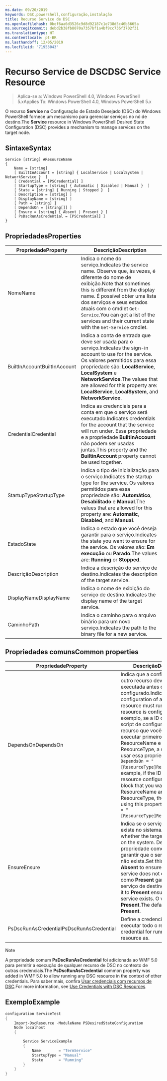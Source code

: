 ```yaml
---
ms.date: 09/20/2019
keywords: DSC,powershell,configuração,instalação
title: Recurso Service de DSC
ms.openlocfilehash: 0bef6aa6d3526c9d8d92187c1e738d5c46b5665a
ms.sourcegitcommit: debd2b38fb8070a7357bf1a4bf9cc736f3702f31
ms.translationtype: HT
ms.contentlocale: pt-BR
ms.lasthandoff: 12/05/2019
ms.locfileid: "71953043"
---
```

# <a name="dsc-service-resource"></a><span data-ttu-id="efa0b-103">Recurso Service de DSC</span><span class="sxs-lookup"><span data-stu-id="efa0b-103">DSC Service Resource</span></span>

> <span data-ttu-id="efa0b-104">Aplica-se a: Windows PowerShell 4.0, Windows PowerShell 5.x</span><span class="sxs-lookup"><span data-stu-id="efa0b-104">Applies To: Windows PowerShell 4.0, Windows PowerShell 5.x</span></span>

<span data-ttu-id="efa0b-105">O recurso **Service** na Configuração de Estado Desejado (DSC) do Windows PowerShell fornece um mecanismo para gerenciar serviços no nó de destino.</span><span class="sxs-lookup"><span data-stu-id="efa0b-105">The **Service** resource in Windows PowerShell Desired State Configuration (DSC) provides a mechanism to manage services on the target node.</span></span>

## <a name="syntax"></a><span data-ttu-id="efa0b-106">Sintaxe</span><span class="sxs-lookup"><span data-stu-id="efa0b-106">Syntax</span></span>

```Syntax
Service [string] #ResourceName
{
    Name = [string]
    [ BuiltInAccount = [string] { LocalService | LocalSystem | NetworkService }  ]
    [ Credential = [PSCredential] ]
    [ StartupType = [string] { Automatic | Disabled | Manual }  ]
    [ State = [string] { Running | Stopped }  ]
    [ Description = [string] ]
    [ DisplayName = [string] ]
    [ Path = [string] ]
    [ DependsOn = [string[]] ]
    [ Ensure = [string] { Absent | Present } ]
    [ PsDscRunAsCredential = [PSCredential] ]
}
```

## <a name="properties"></a><span data-ttu-id="efa0b-107">Propriedades</span><span class="sxs-lookup"><span data-stu-id="efa0b-107">Properties</span></span>

|<span data-ttu-id="efa0b-108">Propriedade</span><span class="sxs-lookup"><span data-stu-id="efa0b-108">Property</span></span> |<span data-ttu-id="efa0b-109">Descrição</span><span class="sxs-lookup"><span data-stu-id="efa0b-109">Description</span></span> |
|---|---|
|<span data-ttu-id="efa0b-110">Nome</span><span class="sxs-lookup"><span data-stu-id="efa0b-110">Name</span></span> |<span data-ttu-id="efa0b-111">Indica o nome do serviço.</span><span class="sxs-lookup"><span data-stu-id="efa0b-111">Indicates the service name.</span></span> <span data-ttu-id="efa0b-112">Observe que, às vezes, é diferente do nome de exibição.</span><span class="sxs-lookup"><span data-stu-id="efa0b-112">Note that sometimes this is different from the display name.</span></span> <span data-ttu-id="efa0b-113">É possível obter uma lista dos serviços e seus estados atuais com o cmdlet `Get-Service`.</span><span class="sxs-lookup"><span data-stu-id="efa0b-113">You can get a list of the services and their current state with the `Get-Service` cmdlet.</span></span> |
|<span data-ttu-id="efa0b-114">BuiltInAccount</span><span class="sxs-lookup"><span data-stu-id="efa0b-114">BuiltInAccount</span></span> |<span data-ttu-id="efa0b-115">Indica a conta de entrada que deve ser usada para o serviço.</span><span class="sxs-lookup"><span data-stu-id="efa0b-115">Indicates the sign-in account to use for the service.</span></span> <span data-ttu-id="efa0b-116">Os valores permitidos para essa propriedade são: **LocalService**, **LocalSystem** e **NetworkService**.</span><span class="sxs-lookup"><span data-stu-id="efa0b-116">The values that are allowed for this property are: **LocalService**, **LocalSystem**, and **NetworkService**.</span></span> |
|<span data-ttu-id="efa0b-117">Credential</span><span class="sxs-lookup"><span data-stu-id="efa0b-117">Credential</span></span> |<span data-ttu-id="efa0b-118">Indica as credenciais para a conta em que o serviço será executado.</span><span class="sxs-lookup"><span data-stu-id="efa0b-118">Indicates credentials for the account that the service will run under.</span></span> <span data-ttu-id="efa0b-119">Essa propriedade e a propriedade **BuiltinAccount** não podem ser usadas juntas.</span><span class="sxs-lookup"><span data-stu-id="efa0b-119">This property and the **BuiltinAccount** property cannot be used together.</span></span> |
|<span data-ttu-id="efa0b-120">StartupType</span><span class="sxs-lookup"><span data-stu-id="efa0b-120">StartupType</span></span> |<span data-ttu-id="efa0b-121">Indica o tipo de inicialização para o serviço.</span><span class="sxs-lookup"><span data-stu-id="efa0b-121">Indicates the startup type for the service.</span></span> <span data-ttu-id="efa0b-122">Os valores permitidos para essa propriedade são: **Automático**, **Desabilitado** e **Manual**.</span><span class="sxs-lookup"><span data-stu-id="efa0b-122">The values that are allowed for this property are: **Automatic**, **Disabled**, and **Manual**.</span></span> |
|<span data-ttu-id="efa0b-123">Estado</span><span class="sxs-lookup"><span data-stu-id="efa0b-123">State</span></span> |<span data-ttu-id="efa0b-124">Indica o estado que você deseja garantir para o serviço.</span><span class="sxs-lookup"><span data-stu-id="efa0b-124">Indicates the state you want to ensure for the service.</span></span> <span data-ttu-id="efa0b-125">Os valores são: **Em execução** ou **Parado**.</span><span class="sxs-lookup"><span data-stu-id="efa0b-125">The values are: **Running** or **Stopped**.</span></span> |
|<span data-ttu-id="efa0b-126">Descrição</span><span class="sxs-lookup"><span data-stu-id="efa0b-126">Description</span></span> |<span data-ttu-id="efa0b-127">Indica a descrição do serviço de destino.</span><span class="sxs-lookup"><span data-stu-id="efa0b-127">Indicates the description of the target service.</span></span> |
|<span data-ttu-id="efa0b-128">DisplayName</span><span class="sxs-lookup"><span data-stu-id="efa0b-128">DisplayName</span></span> |<span data-ttu-id="efa0b-129">Indica o nome de exibição do serviço de destino.</span><span class="sxs-lookup"><span data-stu-id="efa0b-129">Indicates the display name of the target service.</span></span> |
|<span data-ttu-id="efa0b-130">Caminho</span><span class="sxs-lookup"><span data-stu-id="efa0b-130">Path</span></span> |<span data-ttu-id="efa0b-131">Indica o caminho para o arquivo binário para um novo serviço.</span><span class="sxs-lookup"><span data-stu-id="efa0b-131">Indicates the path to the binary file for a new service.</span></span> |

## <a name="common-properties"></a><span data-ttu-id="efa0b-132">Propriedades comuns</span><span class="sxs-lookup"><span data-stu-id="efa0b-132">Common properties</span></span>

|<span data-ttu-id="efa0b-133">Propriedade</span><span class="sxs-lookup"><span data-stu-id="efa0b-133">Property</span></span> |<span data-ttu-id="efa0b-134">Descrição</span><span class="sxs-lookup"><span data-stu-id="efa0b-134">Description</span></span> |
|---|---|
|<span data-ttu-id="efa0b-135">DependsOn</span><span class="sxs-lookup"><span data-stu-id="efa0b-135">DependsOn</span></span> |<span data-ttu-id="efa0b-136">Indica que a configuração de outro recurso deve ser executada antes de ele ser configurado.</span><span class="sxs-lookup"><span data-stu-id="efa0b-136">Indicates that the configuration of another resource must run before this resource is configured.</span></span> <span data-ttu-id="efa0b-137">Por exemplo, se a ID do bloco de script de configuração do recurso que você deseja executar primeiro for ResourceName e seu tipo for ResourceType, a sintaxe para usar essa propriedade será `DependsOn = "[ResourceType]ResourceName"`.</span><span class="sxs-lookup"><span data-stu-id="efa0b-137">For example, if the ID of the resource configuration script block that you want to run first is ResourceName and its type is ResourceType, the syntax for using this property is `DependsOn = "[ResourceType]ResourceName"`.</span></span> |
|<span data-ttu-id="efa0b-138">Ensure</span><span class="sxs-lookup"><span data-stu-id="efa0b-138">Ensure</span></span> |<span data-ttu-id="efa0b-139">Indica se o serviço de destino existe no sistema.</span><span class="sxs-lookup"><span data-stu-id="efa0b-139">Indicates whether the target service exists on the system.</span></span> <span data-ttu-id="efa0b-140">Defina essa propriedade como **Ausente** para garantir que o serviço de destino não exista.</span><span class="sxs-lookup"><span data-stu-id="efa0b-140">Set this property to **Absent** to ensure that the target service does not exist.</span></span> <span data-ttu-id="efa0b-141">Defini-la como **Present** garantirá que o serviço de destino exista.</span><span class="sxs-lookup"><span data-stu-id="efa0b-141">Setting it to **Present** ensures that target service exists.</span></span> <span data-ttu-id="efa0b-142">O valor padrão é **Present**.</span><span class="sxs-lookup"><span data-stu-id="efa0b-142">The default value is **Present**.</span></span> |
|<span data-ttu-id="efa0b-143">PsDscRunAsCredential</span><span class="sxs-lookup"><span data-stu-id="efa0b-143">PsDscRunAsCredential</span></span> |<span data-ttu-id="efa0b-144">Define a credencial para executar todo o recurso.</span><span class="sxs-lookup"><span data-stu-id="efa0b-144">Sets the credential for running the entire resource as.</span></span> |

> [!NOTE]
> <span data-ttu-id="efa0b-145">A propriedade comum **PsDscRunAsCredential** foi adicionada ao WMF 5.0 para permitir a execução de qualquer recurso de DSC no contexto de outras credenciais.</span><span class="sxs-lookup"><span data-stu-id="efa0b-145">The **PsDscRunAsCredential** common property was added in WMF 5.0 to allow running any DSC resource in the context of other credentials.</span></span> <span data-ttu-id="efa0b-146">Para saber mais, confira [Usar credenciais com recursos de DSC](../../../configurations/runasuser.md).</span><span class="sxs-lookup"><span data-stu-id="efa0b-146">For more information, see [Use Credentials with DSC Resources](../../../configurations/runasuser.md).</span></span>

## <a name="example"></a><span data-ttu-id="efa0b-147">Exemplo</span><span class="sxs-lookup"><span data-stu-id="efa0b-147">Example</span></span>

```powershell
configuration ServiceTest
{
    Import-DscResource -ModuleName PSDesiredStateConfiguration
    Node localhost
    {

        Service ServiceExample
        {
            Name        = "TermService"
            StartupType = "Manual"
            State       = "Running"
        }
    }
}
```